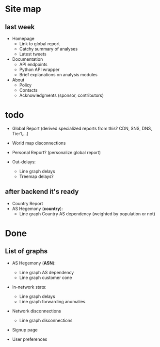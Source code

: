 # Site map

## last week
- Homepage
    - Link to global report
    - Catchy summary of analyses
    - Latest tweets
- Documentation
    - API endpoints
    - Python API wrapper
    - Brief explanations on analysis modules
- About
    - Policy
    - Contacts
    - Acknowledgments (sponsor, contributors)

# todo

- Global Report (derived specialized reports from this? CDN, SNS, DNS, Tier1,...)
 - World map disconnections

- Personal Report? (personalize global report)

- Out-delays:
    - Line graph delays
    - Treemap delays?

## after backend it's ready
- Country Report
- AS Hegemony (**country**):
    - Line graph Country AS dependency (weighted by population or not)

# Done

## List of graphs

- AS Hegemony (**ASN**):
    - Line graph AS dependency
    - Line graph customer cone
- In-network stats:
    - Line graph delays
    - Line graph forwarding anomalies
- Network disconnections
    - Line graph disconnections

- Signup page
- User preferences